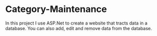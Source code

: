 # Category-Maintenance
In this project I use ASP.Net to create a website that tracts data in a database. You can also add, edit and remove data from the database.
